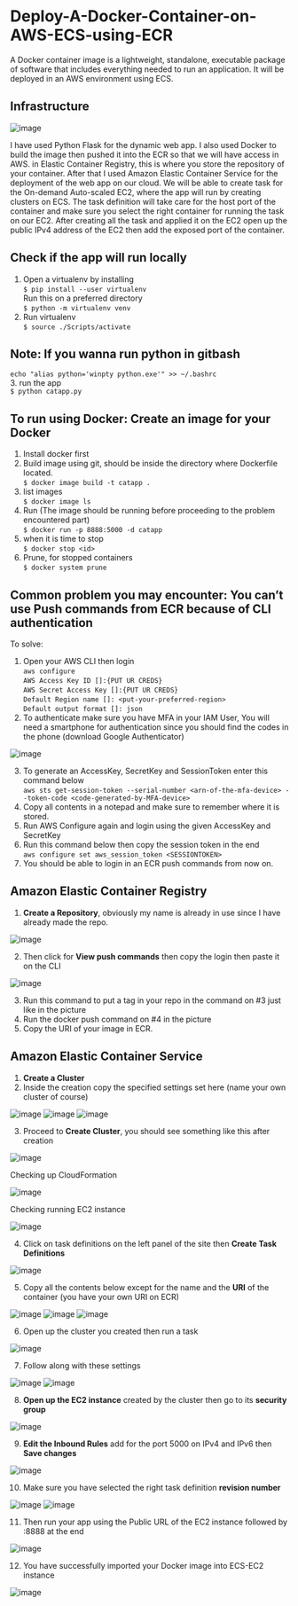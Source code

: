 # Deploy-A-Docker-Container-on-AWS-ECS-using-ECR
A Docker container image is a lightweight, standalone, executable package of software that includes everything needed to run an application. It will be deployed in an AWS environment using ECS.

## Infrastructure

![image](https://github.com/didin012/Deploy-A-Docker-Container-on-AWS-ECS-using-ECR/assets/104528282/99ec96f7-ae34-4f2f-88ba-2664482748e6)

I have used Python Flask for the dynamic web app. I also used Docker to build the image then pushed it into the ECR so that we will have access in AWS. in Elastic Container Registry, this is where you store the repository of your container. After that I used Amazon Elastic Container Service for the deployment of the web app on our cloud. We will be able to create task for the On-demand Auto-scaled EC2, where the app will run by creating clusters on ECS. The task definition will take care for the host port of the container and make sure you select the right container for running the task on our EC2. After creating all the task and applied it on the EC2 open up the public IPv4 address of the EC2 then add the exposed port of the container.


## Check if the app will run locally
1. Open a virtualenv by installing<br>
	```$ pip install --user virtualenv```<br>
   Run this on a preferred directory <br>
	```$ python -m virtualenv venv``` <br>
3. Run virtualenv<br>
	```$ source ./Scripts/activate```
## Note: If you wanna run python in gitbash
  ```echo "alias python='winpty python.exe'" >> ~/.bashrc```<br>
3. run the app<br>
   	 ```$ python catapp.py```

## To run using Docker: Create an image for your Docker
1. Install docker first
2. Build image using git, should be inside the directory where Dockerfile located.<br>
    	```$ docker image build -t catapp .```
3. list images <br>
    	```$ docker image ls``` 
4. Run (The image should be running before proceeding to the problem encountered part) <br>
    	```$ docker run -p 8888:5000 -d catapp```
5. when it is time to stop <br>
    	```$ docker stop <id>```
6. Prune, for stopped containers <br>
    	```$ docker system prune```
   
## Common problem you may encounter: You can’t use Push commands from ECR because of CLI authentication
To solve:
1.	Open your AWS CLI then login <br>
```aws configure```<br>
```AWS Access Key ID []:{PUT UR CREDS}```<br>
```AWS Secret Access Key []:{PUT UR CREDS}```<br>
```Default Region name []: <put-your-preferred-region>```<br>
```Default output format []: json``` 
2.	To authenticate make sure you have MFA in your IAM User, You will need a smartphone for authentication since you should find the codes in the phone (download Google Authenticator)

![image](https://github.com/didin012/Deploy-A-Docker-Container-on-AWS-ECS-using-ECR/assets/104528282/13241ad9-5e1e-4fce-bd7f-4540c90a1a27)

3.	To generate an AccessKey, SecretKey and SessionToken enter this command below<br>
```aws sts get-session-token --serial-number <arn-of-the-mfa-device> --token-code <code-generated-by-MFA-device>```
4.	Copy all contents in a notepad and make sure to remember where it is stored.
5.	Run AWS Configure again and login using the given AccessKey and SecretKey
6.	Run this command below then copy the session token in the end<br>
```aws configure set aws_session_token <SESSIONTOKEN>```
7.	You should be able to login in an ECR push commands from now on.

## Amazon Elastic Container Registry
1.	**Create a Repository**, obviously my name is already in use since I have already made the repo.

![image](https://github.com/didin012/Deploy-A-Docker-Container-on-AWS-ECS-using-ECR/assets/104528282/d5d37de9-b590-4725-8918-28aa30398c06)

2.	Then click for **View push commands** then copy the login then paste it on the CLI

![image](https://github.com/didin012/Deploy-A-Docker-Container-on-AWS-ECS-using-ECR/assets/104528282/fbd3ed3b-8933-4a64-9324-aa46f6cafb75)

3.	Run this command to put a tag in your repo in the command on #3 just like in the picture 
4.	Run the docker push command on #4 in the picture
5.	Copy the URI of your image in ECR.

## Amazon Elastic Container Service

1.	**Create a Cluster**
2.	Inside the creation copy the specified settings set here (name your own cluster of course)

![image](https://github.com/didin012/Deploy-A-Docker-Container-on-AWS-ECS-using-ECR/assets/104528282/39f46e6b-c0b2-4f47-bab7-0131b6a3fc54)
![image](https://github.com/didin012/Deploy-A-Docker-Container-on-AWS-ECS-using-ECR/assets/104528282/b0c40339-e507-4a63-ae33-9f146d812d24)
![image](https://github.com/didin012/Deploy-A-Docker-Container-on-AWS-ECS-using-ECR/assets/104528282/6dfc58d8-2530-45e9-b488-9528d096b078)

3.	Proceed to **Create Cluster**, you should see something like this after creation

![image](https://github.com/didin012/Deploy-A-Docker-Container-on-AWS-ECS-using-ECR/assets/104528282/58f121f0-94b8-4b27-ba29-106e00478e8c)

Checking up CloudFormation

![image](https://github.com/didin012/Deploy-A-Docker-Container-on-AWS-ECS-using-ECR/assets/104528282/2df3652f-834c-4e72-91a4-7969c980b575)

Checking running EC2 instance

![image](https://github.com/didin012/Deploy-A-Docker-Container-on-AWS-ECS-using-ECR/assets/104528282/d8cc1e4a-ab39-4c2e-8b00-0357a055d1c7)

4.	Click on task definitions on the left panel of the site then **Create Task Definitions**

![image](https://github.com/didin012/Deploy-A-Docker-Container-on-AWS-ECS-using-ECR/assets/104528282/e7827c61-04ab-463a-9c2d-c703efb3db49)

5.	Copy all the contents below except for the name and the **URI** of the container (you have your own URI on ECR)

![image](https://github.com/didin012/Deploy-A-Docker-Container-on-AWS-ECS-using-ECR/assets/104528282/e5f0efd1-7e66-4310-a0fc-f42f89331ef1)
![image](https://github.com/didin012/Deploy-A-Docker-Container-on-AWS-ECS-using-ECR/assets/104528282/0b94c6c2-9076-4991-b755-99770174b591)
![image](https://github.com/didin012/Deploy-A-Docker-Container-on-AWS-ECS-using-ECR/assets/104528282/a140ca6f-4df5-46a0-86de-0b01656bf738)

6.	Open up the cluster you created then run a task

![image](https://github.com/didin012/Deploy-A-Docker-Container-on-AWS-ECS-using-ECR/assets/104528282/187d0079-5940-495f-9396-49440fd49507)

7.	Follow along with these settings

![image](https://github.com/didin012/Deploy-A-Docker-Container-on-AWS-ECS-using-ECR/assets/104528282/e6bce0d1-8d7f-4d69-90b3-786a012ea98f)
![image](https://github.com/didin012/Deploy-A-Docker-Container-on-AWS-ECS-using-ECR/assets/104528282/11eb8279-85ff-44a9-bc61-c9db3f05e6d2)

8.	**Open up the EC2 instance** created by the cluster then go to its **security group**

![image](https://github.com/didin012/Deploy-A-Docker-Container-on-AWS-ECS-using-ECR/assets/104528282/c0b0ba8d-177e-45af-b985-b0d84cba6d53)

9.	**Edit the Inbound Rules** add for the port 5000 on IPv4 and IPv6 then **Save changes**

![image](https://github.com/didin012/Deploy-A-Docker-Container-on-AWS-ECS-using-ECR/assets/104528282/ebb33fcb-7504-4326-a4ff-c84a2daaa413)

10.	Make sure you have selected the right task definition **revision number**

![image](https://github.com/didin012/Deploy-A-Docker-Container-on-AWS-ECS-using-ECR/assets/104528282/84d1afc8-85b3-4421-a841-d2d0a1ee58d0)
![image](https://github.com/didin012/Deploy-A-Docker-Container-on-AWS-ECS-using-ECR/assets/104528282/7dd7a628-d474-4511-9e1e-699cbdc951d8)

11.	Then run your app using the Public URL of the EC2 instance followed by :8888 at the end

![image](https://github.com/didin012/Deploy-A-Docker-Container-on-AWS-ECS-using-ECR/assets/104528282/d4755adc-5567-48c5-94e2-2d5b391bfcfd)

12.	You have successfully imported your Docker image into ECS-EC2 instance

![image](https://github.com/didin012/Deploy-A-Docker-Container-on-AWS-ECS-using-ECR/assets/104528282/2df302ef-ac0e-4a8e-b5fd-a1eeb93bb3d8)


